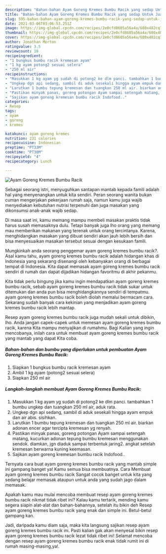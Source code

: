 ```yaml
---
description: "Bahan-bahan Ayam Goreng Kremes Bumbu Racik yang sedap Untuk Jualan"
title: "Bahan-bahan Ayam Goreng Kremes Bumbu Racik yang sedap Untuk Jualan"
slug: 595-bahan-bahan-ayam-goreng-kremes-bumbu-racik-yang-sedap-untuk-jualan
date: 2021-03-06T03:06:53.251Z
image: https://img-global.cpcdn.com/recipes/2e0cfd8605a56a4a/680x482cq70/ayam-goreng-kremes-bumbu-racik-foto-resep-utama.jpg
thumbnail: https://img-global.cpcdn.com/recipes/2e0cfd8605a56a4a/680x482cq70/ayam-goreng-kremes-bumbu-racik-foto-resep-utama.jpg
cover: https://img-global.cpcdn.com/recipes/2e0cfd8605a56a4a/680x482cq70/ayam-goreng-kremes-bumbu-racik-foto-resep-utama.jpg
author: Jonathan Morton
ratingvalue: 3.5
reviewcount: 10
recipeingredient:
- "1 bungkus bumbu racik kremesan ayam"
- "1 kg ayam potong2 sesuai selera"
- "250 ml air"
recipeinstructions:
- "Masukkan 1 kg ayam yg sudah di potong2 ke dlm panci. tambahkan 1 bumbu ungkep dan tuangkan 250 ml air, aduk rata."
- "Ungkep dgn api sedang, sambil di aduk sesekali hingga ayam empuk dan air abis. sisihkan."
- "Larutkan 1 bumbu tepung kremesan dan tuangkan 250 ml air. biarkan adonan encer agar tercipta kremesan yg renyah."
- "Pastikan minyak panas, goreng potongan Ayam sampai setengah matang, kucurkan adonan tepung bumbu kremesan menggunakan sendok. diamkan, jgn diaduk sampai terbentuk jaring2. angkat setelah kremesan berwarna kuning keemasan."
- "Sajikan ayam goreng kremesan bumbu racik Indofood.."
categories:
- Resep
tags:
- ayam
- goreng
- kremes

katakunci: ayam goreng kremes 
nutrition: 231 calories
recipecuisine: Indonesian
preptime: "PT33M"
cooktime: "PT30M"
recipeyield: "4"
recipecategory: Lunch

---
```



![Ayam Goreng Kremes Bumbu Racik](https://img-global.cpcdn.com/recipes/2e0cfd8605a56a4a/680x482cq70/ayam-goreng-kremes-bumbu-racik-foto-resep-utama.jpg)

Sebagai seorang istri, menyuguhkan santapan mantab kepada famili adalah hal yang menyenangkan untuk kita sendiri. Peran seorang  wanita bukan cuman mengerjakan pekerjaan rumah saja, namun kamu juga wajib menyediakan kebutuhan nutrisi terpenuhi dan juga masakan yang dikonsumsi anak-anak wajib sedap.

Di masa  saat ini, kamu memang mampu membeli masakan praktis tidak harus susah memasaknya dulu. Tetapi banyak juga lho orang yang memang mau memberikan makanan yang terenak untuk orang tercintanya. Karena, menghidangkan masakan yang dibuat sendiri akan jauh lebih bersih dan bisa menyesuaikan masakan tersebut sesuai dengan kesukaan famili. 



Mungkinkah anda seorang penggemar ayam goreng kremes bumbu racik?. Asal kamu tahu, ayam goreng kremes bumbu racik adalah hidangan khas di Indonesia yang sekarang disenangi oleh kebanyakan orang di berbagai tempat di Indonesia. Kita dapat memasak ayam goreng kremes bumbu racik sendiri di rumah dan dapat dijadikan hidangan favoritmu di akhir pekanmu.

Kita tidak perlu bingung jika kamu ingin mendapatkan ayam goreng kremes bumbu racik, sebab ayam goreng kremes bumbu racik tidak sukar untuk ditemukan dan anda pun bisa menghidangkannya sendiri di tempatmu. ayam goreng kremes bumbu racik boleh diolah memalui bermacam cara. Sekarang sudah banyak cara kekinian yang menjadikan ayam goreng kremes bumbu racik lebih mantap.

Resep ayam goreng kremes bumbu racik juga mudah sekali untuk dibikin, lho. Anda jangan capek-capek untuk memesan ayam goreng kremes bumbu racik, karena Kita mampu menyajikan di rumahmu. Bagi Kalian yang ingin mencobanya, inilah cara untuk membuat ayam goreng kremes bumbu racik yang mantab yang dapat Kita coba.

<!--inarticleads1-->

##### Bahan-bahan dan bumbu yang diperlukan untuk pembuatan Ayam Goreng Kremes Bumbu Racik:

1. Siapkan 1 bungkus bumbu racik kremesan ayam
1. Ambil 1 kg ayam (potong2 sesuai selera)
1. Siapkan 250 ml air




<!--inarticleads2-->

##### Langkah-langkah membuat Ayam Goreng Kremes Bumbu Racik:

1. Masukkan 1 kg ayam yg sudah di potong2 ke dlm panci. tambahkan 1 bumbu ungkep dan tuangkan 250 ml air, aduk rata.
1. Ungkep dgn api sedang, sambil di aduk sesekali hingga ayam empuk dan air abis. sisihkan.
1. Larutkan 1 bumbu tepung kremesan dan tuangkan 250 ml air. biarkan adonan encer agar tercipta kremesan yg renyah.
1. Pastikan minyak panas, goreng potongan Ayam sampai setengah matang, kucurkan adonan tepung bumbu kremesan menggunakan sendok. diamkan, jgn diaduk sampai terbentuk jaring2. angkat setelah kremesan berwarna kuning keemasan.
1. Sajikan ayam goreng kremesan bumbu racik Indofood..




Ternyata cara buat ayam goreng kremes bumbu racik yang mantab simple ini gampang banget ya! Kamu semua bisa membuatnya. Cara Membuat ayam goreng kremes bumbu racik Sangat cocok banget untuk kita yang sedang belajar memasak ataupun untuk anda yang sudah jago dalam memasak.

Apakah kamu mau mulai mencoba membuat resep ayam goreng kremes bumbu racik nikmat tidak ribet ini? Kalau kamu tertarik, mending kamu segera siapin alat-alat dan bahan-bahannya, setelah itu bikin deh Resep ayam goreng kremes bumbu racik yang enak dan simple ini. Betul-betul gampang kan. 

Jadi, daripada kamu diam saja, maka kita langsung sajikan resep ayam goreng kremes bumbu racik ini. Pasti kalian gak akan menyesal bikin resep ayam goreng kremes bumbu racik lezat tidak ribet ini! Selamat mencoba dengan resep ayam goreng kremes bumbu racik enak tidak rumit ini di rumah masing-masing,ya!.

